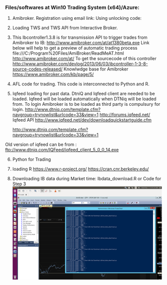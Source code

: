 ### Files/softwares at Win10 Trading System (x64)/Azure:
1. Amibroker.
	Registration using email link:
	Using unlocking code:
2. Loading TWS and TWS API from Interactive Broker. 
3. This Ibcontroller1.3.8 is for transmission API to trigger trades from Amibroker to IB:
	http://www.amibroker.com/at/at1380beta.exe
     Link below will help to get a preview of automatic trading process 
	file:///C:/Program%20Files/AmiBroker/ReadMeAT.html
	http://www.amibroker.com/at/
    To get the sourcecode of this controller 
	http://www.amibroker.com/devlog/2013/06/03/ibcontroller-1-3-8-source-codes-released/
    Knowlwdge base for Amibroker
	https://www.amibroker.com/kb/page/5/
4. AFL code for trading. This code is interconnected to Python and R. 
5. Iqfeed loading for past data. DtniQ and Iqfeed client are needed to be loaded. Iqfeed will be loaded automatically when DTNiq will be loaded from. To login Amibroker is to be loaded as third party is compulsury for login. 
	http://www.dtniq.com/template.cfm?navgroup=trynowlist&urlcode=33&view=1
	http://forums.iqfeed.net/
    Iqfeed API
	http://www.iqfeed.net/dev/downloadquickstartguide.cfm

	http://www.dtniq.com/template.cfm?navgroup=trynowlist&urlcode=33&view=1
  
Old version of iqfeed can be from :
	ftp://www.dtniq.com/IQFeed/iqfeed_client_5_0_0_14.exe
		
6. Python for  Trading
7. loading R
	https://www.r-project.org/
	https://cran.cnr.berkeley.edu/

8. Downloading IB data during Market time: Ibdata_download.R or Code for Step 3
![Downloading data from Iqfeed: SPY...](https://github.com/algoix/Quant_Trade/blob/store/dwnld_iqfeed.jpg)

